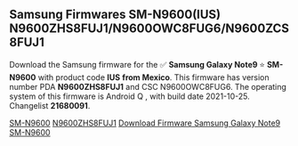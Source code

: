 <h2>Samsung Firmwares SM-N9600(IUS) N9600ZHS8FUJ1/N9600OWC8FUG6/N9600ZCS8FUJ1</h2>
Download the Samsung firmware for the ✅ <strong>Samsung Galaxy Note9 </strong> ⭐ <strong>SM-N9600</strong> with product code <strong>IUS</strong> <strong> from Mexico</strong>. This firmware has version number PDA <strong>N9600ZHS8FUJ1</strong> and CSC N9600OWC8FUG6. The operating system of this firmware is Android Q , with build date 2021-10-25. Changelist <strong>21680091</strong>.


[SM-N9600](https://samfirm.shop/samsung/model/SM-N9600)
[N9600ZHS8FUJ1](https://samfirm.shop/samsung/pda/N9600ZHS8FUJ1)
[Download Firmware Samsung Galaxy Note9 SM-N9600](https://samfirm.shop/samsung/firmware/468235)
